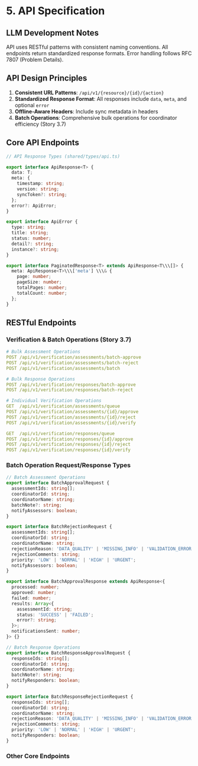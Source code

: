 # 5\. API Specification

## LLM Development Notes

API uses RESTful patterns with consistent naming conventions. All endpoints return standardized response formats. Error handling follows RFC 7807 (Problem Details).

## API Design Principles

1. **Consistent URL Patterns**: `/api/v1/{resource}/{id}/{action}`
2. **Standardized Response Format**: All responses include `data`, `meta`, and optional `error`
3. **Offline-Aware Headers**: Include sync metadata in headers
4. **Batch Operations**: Comprehensive bulk operations for coordinator efficiency (Story 3.7)

## Core API Endpoints

```typescript
// API Response Types (shared/types/api.ts)

export interface ApiResponse<T> {
  data: T;
  meta: {
    timestamp: string;
    version: string;
    syncToken?: string;
  };
  error?: ApiError;
}

export interface ApiError {
  type: string;
  title: string;
  status: number;
  detail?: string;
  instance?: string;
}

export interface PaginatedResponse<T> extends ApiResponse<T\\\[]> {
  meta: ApiResponse<T>\\\['meta'] \\\& {
    page: number;
    pageSize: number;
    totalPages: number;
    totalCount: number;
  };
}
```

## RESTful Endpoints

### Verification & Batch Operations (Story 3.7)

```yaml
# Bulk Assessment Operations
POST /api/v1/verification/assessments/batch-approve
POST /api/v1/verification/assessments/batch-reject
POST /api/v1/verification/assessments/batch

# Bulk Response Operations  
POST /api/v1/verification/responses/batch-approve
POST /api/v1/verification/responses/batch-reject

# Individual Verification Operations
GET  /api/v1/verification/assessments/queue
POST /api/v1/verification/assessments/{id}/approve
POST /api/v1/verification/assessments/{id}/reject
POST /api/v1/verification/assessments/{id}/verify

GET  /api/v1/verification/responses/queue
POST /api/v1/verification/responses/{id}/approve
POST /api/v1/verification/responses/{id}/reject
POST /api/v1/verification/responses/{id}/verify
```

### Batch Operation Request/Response Types

```typescript
// Batch Assessment Operations
export interface BatchApprovalRequest {
  assessmentIds: string[];
  coordinatorId: string;
  coordinatorName: string;
  batchNote?: string;
  notifyAssessors: boolean;
}

export interface BatchRejectionRequest {
  assessmentIds: string[];
  coordinatorId: string;
  coordinatorName: string;
  rejectionReason: 'DATA_QUALITY' | 'MISSING_INFO' | 'VALIDATION_ERROR' | 'INSUFFICIENT_EVIDENCE' | 'OTHER';
  rejectionComments: string;
  priority: 'LOW' | 'NORMAL' | 'HIGH' | 'URGENT';
  notifyAssessors: boolean;
}

export interface BatchApprovalResponse extends ApiResponse<{
  processed: number;
  approved: number;
  failed: number;
  results: Array<{
    assessmentId: string;
    status: 'SUCCESS' | 'FAILED';
    error?: string;
  }>;
  notificationsSent: number;
}> {}

// Batch Response Operations
export interface BatchResponseApprovalRequest {
  responseIds: string[];
  coordinatorId: string;
  coordinatorName: string;
  batchNote?: string;
  notifyResponders: boolean;
}

export interface BatchResponseRejectionRequest {
  responseIds: string[];
  coordinatorId: string;
  coordinatorName: string;
  rejectionReason: 'DATA_QUALITY' | 'MISSING_INFO' | 'VALIDATION_ERROR' | 'INSUFFICIENT_EVIDENCE' | 'OTHER';
  rejectionComments: string;
  priority: 'LOW' | 'NORMAL' | 'HIGH' | 'URGENT';
  notifyResponders: boolean;
}
```

### Other Core Endpoints

```yaml